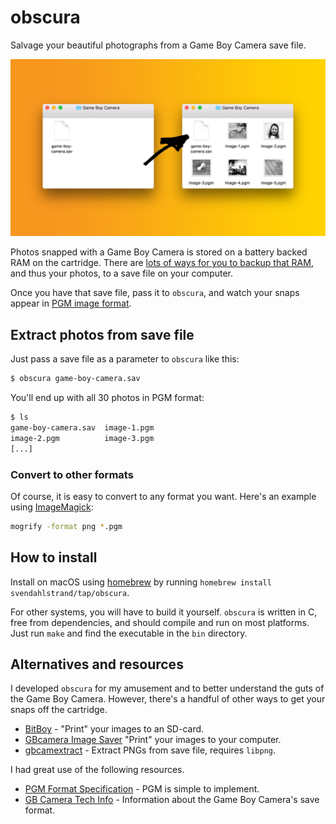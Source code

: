 # obscura

Salvage your beautiful photographs from a Game Boy Camera save file.

![](doc/img/obscura.jpg)

Photos snapped with a Game Boy Camera is stored on a battery backed RAM on the cartridge. There are [lots of ways for you to backup that RAM][1], and thus your photos, to a save file on your computer.

Once you have that save file, pass it to `obscura`, and watch your snaps appear in [PGM image format][2].

## Extract photos from save file

Just pass a save file as a parameter to `obscura` like this:

```sh
$ obscura game-boy-camera.sav
```

You'll end up with all 30 photos in PGM format:

```sh
$ ls
game-boy-camera.sav  image-1.pgm
image-2.pgm          image-3.pgm
[...]
```

### Convert to other formats

Of course, it is easy to convert to any format you want. Here's an example using [ImageMagick][3]:

```sh
mogrify -format png *.pgm
```

## How to install

Install on macOS using [homebrew][9] by running `homebrew install svendahlstrand/tap/obscura`.

 For other systems, you will have to build it yourself. `obscura` is written in C, free from dependencies, and should compile and run on most platforms. Just run `make` and find the executable in the `bin` directory.

## Alternatives and resources

I developed `obscura` for my amusement and to better understand the guts of the Game Boy Camera. However, there's a handful of other ways to get your snaps off the cartridge.

* [BitBoy][4] - "Print" your images to an SD-card.
* [GBcamera Image Saver][5]  "Print" your images to your computer.
* [gbcamextract][6] - Extract PNGs from save file, requires `libpng`.

I had great use of the following resources.

* [PGM Format Specification][7] - PGM is simple to implement.
* [GB Camera Tech Info][8] - Information about the Game Boy Camera's save format.

[1]: https://www.reddit.com/r/Gameboy/comments/4w8xjf/guide_how_to_backup_your_game_save_files/
[2]: http://netpbm.sourceforge.net/doc/pgm.html
[3]: https://www.imagemagick.org/
[4]: http://gameboyphoto.bigcartel.com/product/bitboy
[5]: https://importhack.wordpress.com/2014/04/17/gbcamera-imagesaver/
[6]: https://github.com/jkbenaim/gbcamextract
[7]: http://netpbm.sourceforge.net/doc/pgm.html
[8]: http://www.devrs.com/gb/files/gbcam.txt
[9]: https://brew.sh/
